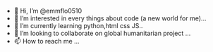 - 👋 Hi, I’m @emmflo0510
- 👀 I’m interested in every things about code (a new world for me)...
- 🌱 I’m currently learning python,html css JS..
- 💞️ I’m looking to collaborate on global humanitarian project ...
- 📫 How to reach me ...

<!---
emmflo0510/emmflo0510 is a ✨ special ✨ repository because its `README.md` (this file) appears on your GitHub profile.
You can click the Preview link to take a look at your changes.
--->
